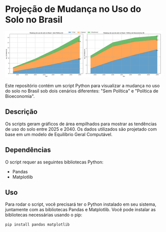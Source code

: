 
# Projeção de Mudança no Uso do Solo no Brasil

![Mudanças no Uso do Solo](land_use.png)


Este repositório contém um script Python para visualizar a mudança no uso do solo no Brasil sob dois cenários diferentes: "Sem Política" e "Política de Bioeconomia".

## Descrição

Os scripts geram gráficos de área empilhados para mostrar as tendências de uso do solo entre 2025 e 2040. Os dados utilizados são projetado com base em um modelo de Equilíbrio Geral Computável.

## Dependências

O script requer as seguintes bibliotecas Python:
- Pandas
- Matplotlib

## Uso

Para rodar o script, você precisará ter o Python instalado em seu sistema, juntamente com as bibliotecas Pandas e Matplotlib. Você pode instalar as bibliotecas necessárias usando o pip:

```bash
pip install pandas matplotlib

